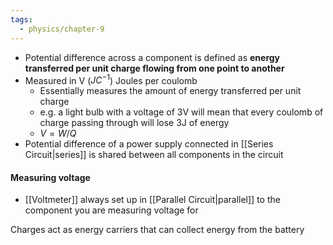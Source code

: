 ```yaml
---
tags:
  - physics/chapter-9
---
```


- Potential difference across a component is defined as **energy transferred per unit charge flowing from one point to another**
- Measured in V ($JC^{-1}$) Joules per coulomb
	- Essentially measures the amount of energy transferred per unit charge
	- e.g. a light bulb with a voltage of 3V will mean that every coulomb of charge passing through will lose 3J of energy
	- $V = W/Q$
- Potential difference of a power supply connected in [[Series Circuit|series]] is shared between all components in the circuit

#### Measuring voltage

- [[Voltmeter]] always set up in [[Parallel Circuit|parallel]] to the component you are measuring voltage for

Charges act as energy carriers that can collect energy from the battery
